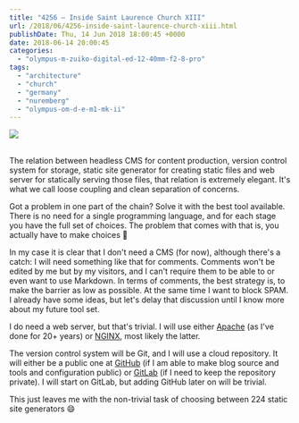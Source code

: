 ```yaml
---
title: "4256 – Inside Saint Laurence Church XIII"
url: /2018/06/4256-inside-saint-laurence-church-xiii.html
publishDate: Thu, 14 Jun 2018 18:00:45 +0000
date: 2018-06-14 20:00:45
categories: 
  - "olympus-m-zuiko-digital-ed-12-40mm-f2-8-pro"
tags: 
  - "architecture"
  - "church"
  - "germany"
  - "nuremberg"
  - "olympus-om-d-e-m1-mk-ii"
---
```

<div class="container">
<div class="center"><a target="_blank" href="https://d25zfm9zpd7gm5.cloudfront.net/1200x1200/2017/20170620_133113_lr.jpg"><img class="webfeedsFeaturedVisual" src="https://d25zfm9zpd7gm5.cloudfront.net/0600x0600/2017/20170620_133113_lr.jpg" /></a></div>
</div>
<br />

The relation between headless CMS for content production, version control system for storage, static site generator for creating static files and web server for statically serving those files, that relation is extremely elegant. It's what we call loose coupling and clean separation of concerns. 

Got a problem in one part of the chain? Solve it with the best tool available. There is no need for a single programming language, and for each stage you have the full set of choices. The problem that comes with that is, you actually have to make choices 🙂

In my case it is clear that I don't need a CMS (for now), although there's a catch: I will need something like that for comments. Comments won't be edited by me but by my visitors, and I can't require them to be able to or even want to use Markdown. In terms of comments, the best strategy is, to make the barrier as low as possible. At the same time I want to block SPAM. I already have some ideas, but let's delay that discussion until I know more about my future tool set.

I do need a web server, but that's trivial. I will use either <a href="https://httpd.apache.org/" rel="noopener" target="_blank">Apache</a> (as I've done for 20+ years) or <a href="https://www.nginx.com/" rel="noopener" target="_blank">NGINX</a>, most likely the latter.

The version control system will be Git, and I will use a cloud repository. It will either be a public one at <a href="https://github.com/" rel="noopener" target="_blank">GitHub</a> (if I am able to make blog source and tools and configuration public) or <a href="https://gitlab.com/" rel="noopener" target="_blank">GitLab</a> (if I need to keep the repository private). I will start on GitLab, but adding GitHub later on will be trivial.

This just leaves me with the non-trivial task of choosing between 224 static site generators 😄
